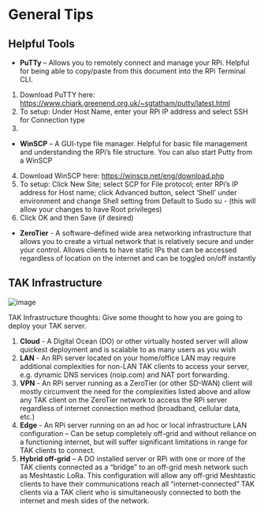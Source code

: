 # General Tips
## Helpful Tools
* **PuTTy** – Allows you to remotely connect and manage your RPi. Helpful for being able to copy/paste from this document into the RPi Terminal
CLI. 
1. Download PuTTY here: https://www.chiark.greenend.org.uk/~sgtatham/putty/latest.html
2. To setup: Under Host Name, enter your RPi IP address and select SSH for Connection type
3.
* **WinSCP** – A GUI-type file manager. Helpful for basic file management and understanding the RPi’s file structure. You can also start Putty from a WinSCP
4. Download WinSCP here: https://winscp.net/eng/download.php
5. To setup: Click New Site; select SCP for File protocol; enter RPi’s IP address for Host name; click Advanced button, select ‘Shell’ under
environment and change Shell setting from Default to Sudo su - (this will allow your changes to have Root privileges)
3. Click OK and then Save (if desired)
* **ZeroTier** - A software-defined wide area networking infrastructure that allows you to create a virtual network that is relatively secure and under
your control. Allows clients to have static IPs that can be accessed regardless of location on the internet and can be toggled on/off instantly

## TAK Infrastructure
![image](https://user-images.githubusercontent.com/60719165/183449678-e2c153e3-0eea-4cd9-bc69-63b4adb10491.png)

TAK Infrastructure thoughts: Give some thought to how you are going to deploy your TAK server.
 1. **Cloud** - A Digital Ocean (DO) or other virtually hosted server will allow quickest deployment and is scalable to as many users as you wish
 2. **LAN** - An RPi server located on your home/office LAN may require additional complexities for non-LAN TAK clients to access your server, e.g. dynamic
DNS services (noip.com) and NAT port forwarding.
 3. **VPN** - An RPi server running as a ZeroTier (or other SD-WAN) client will mostly circumvent the need for the complexities listed above and allow any TAK
client on the ZeroTier network to access the RPi server regardless of internet connection method (broadband, cellular data, etc.)
 4. **Edge** - An RPi server running on an ad hoc or local infrastructure LAN configuration – Can be setup completely off-grid and without reliance on a
functioning internet, but will suffer significant limitations in range for TAK clients to connect.
 5. **Hybrid off-grid** – A DO installed server or RPi with one or more of the TAK clients connected as a “bridge” to an off-grid mesh network such as Meshtastic
LoRa. This configuration will allow any off-grid Meshtastic clients to have their communications reach all “internet-connected” TAK clients via a
TAK client who is simultaneously connected to both the internet and mesh sides of the network.
